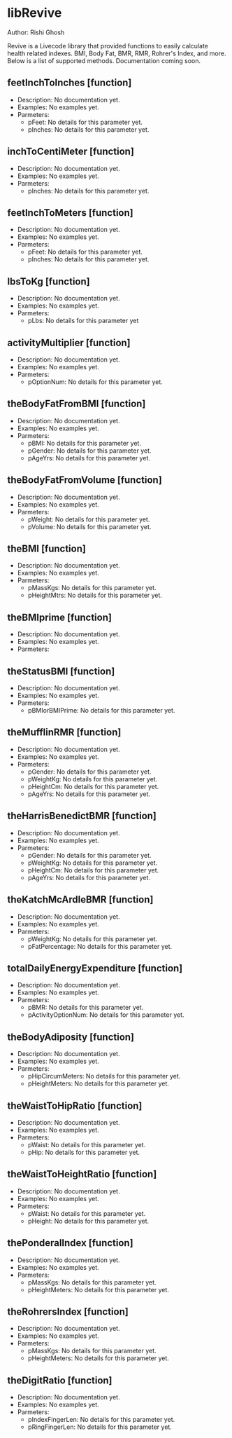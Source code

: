 libRevive
======

Author: Rishi Ghosh 

Revive is a Livecode library that provided functions to easily calculate health related indexes. BMI, Body Fat, BMR, RMR, Rohrer's Index, and more.
Below is a list of supported methods. Documentation coming soon.


feetInchToInches [function]
-------------
+   Description: No documentation yet.
+   Examples: No examples yet.
+   Parmeters: 
    +   pFeet: No details for this parameter yet.
    +   pInches: No details for this parameter yet.


inchToCentiMeter [function]
-------------
+   Description: No documentation yet.
+   Examples: No examples yet.
+   Parmeters: 
    +   pInches: No details for this parameter yet.


feetInchToMeters [function]
-------------
+   Description: No documentation yet.
+   Examples: No examples yet.
+   Parmeters: 
    +   pFeet: No details for this parameter yet.
    +   pInches: No details for this parameter yet.


lbsToKg [function]
-------------
+   Description: No documentation yet.
+   Examples: No examples yet.
+   Parmeters: 
    +   pLbs: No details for this parameter yet
    

activityMultiplier [function]
-------------
+   Description: No documentation yet.
+   Examples: No examples yet.
+   Parmeters: 
    +   pOptionNum: No details for this parameter yet.


theBodyFatFromBMI [function]
-------------
+   Description: No documentation yet.
+   Examples: No examples yet.
+   Parmeters: 
    +   pBMI: No details for this parameter yet.
    +   pGender: No details for this parameter yet.
    +   pAgeYrs: No details for this parameter yet.


theBodyFatFromVolume [function]
-------------
+   Description: No documentation yet.
+   Examples: No examples yet.
+   Parmeters: 
    +   pWeight: No details for this parameter yet.
    +   pVolume: No details for this parameter yet.


theBMI [function]
-------------
+   Description: No documentation yet.
+   Examples: No examples yet.
+   Parmeters: 
    +   pMassKgs: No details for this parameter yet.
    +   pHeightMtrs: No details for this parameter yet.


theBMIprime [function]
-------------
+   Description: No documentation yet.
+   Examples: No examples yet.
+   Parmeters: 


theStatusBMI [function]
-------------
+   Description: No documentation yet.
+   Examples: No examples yet.
+   Parmeters: 
    +   pBMIorBMIPrime: No details for this parameter yet.


theMufflinRMR [function]
-------------
+   Description: No documentation yet.
+   Examples: No examples yet.
+   Parmeters: 
    +   pGender: No details for this parameter yet.
    +   pWeightKg: No details for this parameter yet.
    +   pHeightCm: No details for this parameter yet.
    +   pAgeYrs: No details for this parameter yet.


theHarrisBenedictBMR [function]
-------------
+   Description: No documentation yet.
+   Examples: No examples yet.
+   Parmeters: 
    +   pGender: No details for this parameter yet.
    +   pWeightKg: No details for this parameter yet.
    +   pHeightCm: No details for this parameter yet.
    +   pAgeYrs: No details for this parameter yet.


theKatchMcArdleBMR [function]
-------------
+   Description: No documentation yet.
+   Examples: No examples yet.
+   Parmeters: 
    +   pWeightKg: No details for this parameter yet.
    +   pFatPercentage: No details for this parameter yet.


totalDailyEnergyExpenditure [function]
-------------
+   Description: No documentation yet.
+   Examples: No examples yet.
+   Parmeters: 
    +   pBMR: No details for this parameter yet.
    +   pActivityOptionNum: No details for this parameter yet.


theBodyAdiposity [function]
-------------
+   Description: No documentation yet.
+   Examples: No examples yet.
+   Parmeters: 
    +   pHipCircumMeters: No details for this parameter yet.
    +   pHeightMeters: No details for this parameter yet.


theWaistToHipRatio [function]
-------------
+   Description: No documentation yet.
+   Examples: No examples yet.
+   Parmeters: 
    +   pWaist: No details for this parameter yet.
    +   pHip: No details for this parameter yet.


theWaistToHeightRatio [function]
-------------
+   Description: No documentation yet.
+   Examples: No examples yet.
+   Parmeters: 
    +   pWaist: No details for this parameter yet.
    +   pHeight: No details for this parameter yet.


thePonderalIndex [function]
-------------
+   Description: No documentation yet.
+   Examples: No examples yet.
+   Parmeters: 
    +   pMassKgs: No details for this parameter yet.
    +   pHeightMeters: No details for this parameter yet.


theRohrersIndex [function]
-------------
+   Description: No documentation yet.
+   Examples: No examples yet.
+   Parmeters: 
    +   pMassKgs: No details for this parameter yet.
    +   pHeightMeters: No details for this parameter yet.


theDigitRatio [function]
-------------
+   Description: No documentation yet.
+   Examples: No examples yet.
+   Parmeters: 
    +   pIndexFingerLen: No details for this parameter yet.
    +   pRingFingerLen: No details for this parameter yet.




